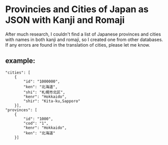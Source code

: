 # Provincies and Cities of Japan as JSON with Kanji and Romaji

After much research, I couldn't find a list of Japanese provinces and cities with names in both kanji and romaji, so I created one from other databases. If any errors are found in the translation of cities, please let me know.

## example:

    "cities": [
        {
            "id": "1000000",
            "ken": "北海道",
            "shi": "札幌市北区",
            "kenr": "Hokkaido",
            "shir": "Kita-ku,Sapporo"
        }],
    "provinces": [
        {
            "id": "1000",
            "cod": "1",
            "kenr": "Hokkaido",
            "ken": "北海道"
        }]
